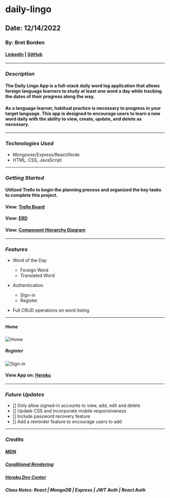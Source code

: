 # daily-lingo

## Date: 12/14/2022

### By: Bret Borden

#### [LinkedIn](http://www.linkedin.com/in/bret-borden) | [GitHub](https://github.com/bordencodes)

---

### **_Description_**

#### The Daily Lingo App is a full-stack daily word log application that allows foreign language learners to study at least one word a day while tracking the dates of their progress along the way.

#### As a language learner, habitual practice is necessary to progress in your target language. This app is designed to encourage users to learn a new word daily with the ability to view, create, update, and delete as necessary.

---

### **_Technologies Used_**

- Mongoose/Express/React/Node
- HTML, CSS, JavaScript

---

### **_Getting Started_**

#### Utilized Trello to begin the planning process and organized the key tasks to complete this project.

#### View: [Trello Board](https://trello.com/invite/b/vBysUzxG/ATTI9423beeed6e55bef02bea47279f6a25f905BB0E8/daily-lingo-language-learning-habit-tracker)

#### View: [ERD](https://postimg.cc/dLqpT5RJ)

#### View: [Component Hierarchy Diagram](https://postimg.cc/3yC2pFFH)

---

### **_Features_**

- Word of the Day

  - Foreign Word
  - Translated Word

- Authentication

  - Sign-in
  - Register

- Full CRUD operations on word listing

---

##### Home

![Home](https://i.postimg.cc/4yJRk4M8/daily-lingo-app.png)

##### Register

![Sign-in](https://i.postimg.cc/tJrfK3FT/daily-lingo-signin.png)

#### View App on: [Heroku](https://daily-lingo.herokuapp.com/)

---

### **_Future Updates_**

- [] Only allow signed-in accounts to view, add, edit and delete
- [] Update CSS and incorporate mobile responsiveness
- [] Include password recovery feature
- [] Add a reminder feature to encourage users to add

---

### **_Credits_**

##### [MDN](https://developer.mozilla.org/en-US/)

##### [Conditional Rendering](https://reactjs.org/docs/conditional-rendering.html)

##### [Heroku Dev Center](https://devcenter.heroku.com/articles/git)

##### Class Notes: React | MongoDB | Express | JWT Auth | React Auth
